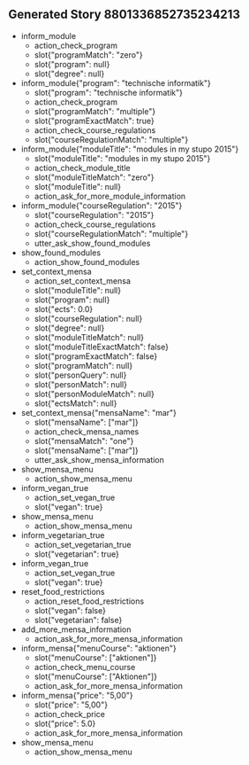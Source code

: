 ## Generated Story 8801336852735234213
* inform_module
    - action_check_program
    - slot{"programMatch": "zero"}
    - slot{"program": null}
    - slot{"degree": null}
* inform_module{"program": "technische informatik"}
    - slot{"program": "technische informatik"}
    - action_check_program
    - slot{"programMatch": "multiple"}
    - slot{"programExactMatch": true}
    - action_check_course_regulations
    - slot{"courseRegulationMatch": "multiple"}
* inform_module{"moduleTitle": "modules in my stupo 2015"}
    - slot{"moduleTitle": "modules in my stupo 2015"}
    - action_check_module_title
    - slot{"moduleTitleMatch": "zero"}
    - slot{"moduleTitle": null}
    - action_ask_for_more_module_information
* inform_module{"courseRegulation": "2015"}
    - slot{"courseRegulation": "2015"}
    - action_check_course_regulations
    - slot{"courseRegulationMatch": "multiple"}
    - utter_ask_show_found_modules
* show_found_modules
    - action_show_found_modules
* set_context_mensa
    - action_set_context_mensa
    - slot{"moduleTitle": null}
    - slot{"program": null}
    - slot{"ects": 0.0}
    - slot{"courseRegulation": null}
    - slot{"degree": null}
    - slot{"moduleTitleMatch": null}
    - slot{"moduleTitleExactMatch": false}
    - slot{"programExactMatch": false}
    - slot{"programMatch": null}
    - slot{"personQuery": null}
    - slot{"personMatch": null}
    - slot{"personModuleMatch": null}
    - slot{"ectsMatch": null}
* set_context_mensa{"mensaName": "mar"}
    - slot{"mensaName": ["mar"]}
    - action_check_mensa_names
    - slot{"mensaMatch": "one"}
    - slot{"mensaName": ["mar"]}
    - utter_ask_show_mensa_information
* show_mensa_menu
    - action_show_mensa_menu
* inform_vegan_true
    - action_set_vegan_true
    - slot{"vegan": true}
* show_mensa_menu
    - action_show_mensa_menu
* inform_vegetarian_true
    - action_set_vegetarian_true
    - slot{"vegetarian": true}
* inform_vegan_true
    - action_set_vegan_true
    - slot{"vegan": true}
* reset_food_restrictions
    - action_reset_food_restrictions
    - slot{"vegan": false}
    - slot{"vegetarian": false}
* add_more_mensa_information
    - action_ask_for_more_mensa_information
* inform_mensa{"menuCourse": "aktionen"}
    - slot{"menuCourse": ["aktionen"]}
    - action_check_menu_course
    - slot{"menuCourse": ["Aktionen"]}
    - action_ask_for_more_mensa_information
* inform_mensa{"price": "5,00"}
    - slot{"price": "5,00"}
    - action_check_price
    - slot{"price": 5.0}
    - action_ask_for_more_mensa_information
* show_mensa_menu
    - action_show_mensa_menu

